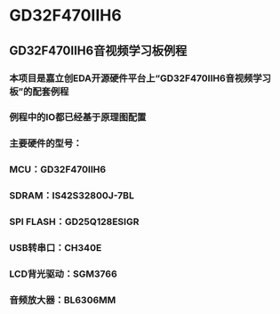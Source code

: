 # GD32F470IIH6
## GD32F470IIH6音视频学习板例程
### 本项目是嘉立创EDA开源硬件平台上“GD32F470IIH6音视频学习板”的配套例程
### 例程中的IO都已经基于原理图配置
### 主要硬件的型号：
### MCU：GD32F470IIH6
### SDRAM：IS42S32800J-7BL
### SPI FLASH：GD25Q128ESIGR
### USB转串口：CH340E
### LCD背光驱动：SGM3766
### 音频放大器：BL6306MM
